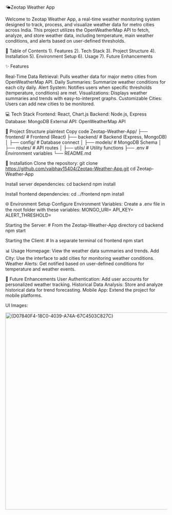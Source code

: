 🌤️Zeotap Weather App

Welcome to Zeotap Weather App, a real-time weather monitoring system designed to track, process, and visualize weather data for metro cities across India. This project utilizes the OpenWeatherMap API to fetch, analyze, and store weather data, including temperature, main weather conditions, and alerts based on user-defined thresholds.

📜 Table of Contents 1). Features 2). Tech Stack 3). Project Structure 4). Installation 5). Environment Setup 6). Usage 7). Future Enhancements

✨ Features

Real-Time Data Retrieval: Pulls weather data for major metro cities from OpenWeatherMap API. Daily Summaries: Summarize weather conditions for each city daily. Alert System: Notifies users when specific thresholds (temperature, conditions) are met. Visualizations: Displays weather summaries and trends with easy-to-interpret graphs. Customizable Cities: Users can add new cities to be monitored.

💻 Tech Stack Frontend: React, Chart.js Backend: Node.js, Express Database: MongoDB External API: OpenWeatherMap API

📁 Project Structure plaintext Copy code Zeotap-Weather-App/ ├── frontend/ # Frontend (React) ├── backend/ # Backend (Express, MongoDB) │ ├── config/ # Database connect │ ├── models/ # MongoDB Schema │ ├── routes/ # API routes │ ├── utils/ # Utility functions ├── .env # Environment variables └── README.md

🚀 Installation Clone the repository: git clone https://github.com/vaibhav15404/Zeotap-Weather-App.git cd Zeotap-Weather-App

Install server dependencies: cd backend npm install

Install frontend dependencies: cd ../frontend npm install

🌐 Environment Setup Configure Environment Variables: Create a .env file in the root folder with these variables: MONGO_URI= API_KEY= ALERT_THRESHOLD=

Starting the Server: # From the Zeotap-Weather-App directory cd backend npm start

Starting the Client: # In a separate terminal cd frontend npm start

📊 Usage Homepage: View the weather data summaries and trends. Add City: Use the interface to add cities for monitoring weather conditions. Weather Alerts: Get notified based on user-defined conditions for temperature and weather events.

🔮 Future Enhancements User Authentication: Add user accounts for personalized weather tracking. Historical Data Analysis: Store and analyze historical data for trend forecasting. Mobile App: Extend the project for mobile platforms.

UI Images:

<img width="614" alt="{D07840F4-18C0-4039-A74A-67C4503C827C}" src="https://github.com/user-attachments/assets/94cf2dd2-2b37-4180-be01-3ad5022f174a">
